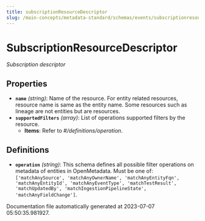 ```yaml
---
title: subscriptionResourceDescriptor
slug: /main-concepts/metadata-standard/schemas/events/subscriptionresourcedescriptor
---
```


# SubscriptionResourceDescriptor

*Subscription descriptor*

## Properties

- **`name`** *(string)*: Name of the resource. For entity related resources, resource name is same as the entity name. Some resources such as lineage are not entities but are resources.
- **`supportedFilters`** *(array)*: List of operations supported filters by the resource.
  - **Items**: Refer to *#/definitions/operation*.
## Definitions

- **`operation`** *(string)*: This schema defines all possible filter operations on metadata of entities in OpenMetadata. Must be one of: `['matchAnySource', 'matchAnyOwnerName', 'matchAnyEntityFqn', 'matchAnyEntityId', 'matchAnyEventType', 'matchTestResult', 'matchUpdatedBy', 'matchIngestionPipelineState', 'matchAnyFieldChange']`.


Documentation file automatically generated at 2023-07-07 05:50:35.981927.
